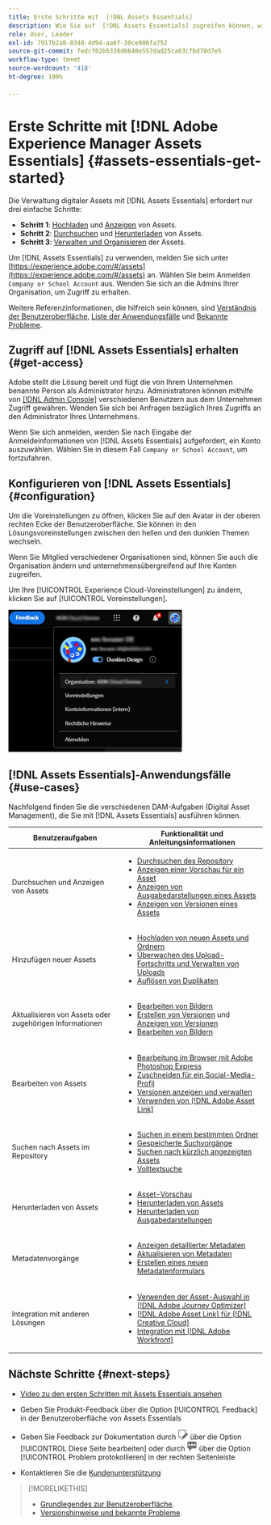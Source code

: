 ```yaml
---
title: Erste Schritte mit  [!DNL Assets Essentials]
description: Wie Sie auf  [!DNL Assets Essentials] zugreifen können, wie Sie sich anmelden, wie Sie Anwendungsfälle unterstützen und bekannte Probleme.
role: User, Leader
exl-id: 7917b2a0-8340-4d94-aa6f-30ce986fa752
source-git-commit: fedcf02b5338d6640e557dad25ca03cfbd78d7e5
workflow-type: tm+mt
source-wordcount: '418'
ht-degree: 100%

---
```


# Erste Schritte mit [!DNL Adobe Experience Manager Assets Essentials] {#assets-essentials-get-started}

<!-- TBD: Make links for these steps. -->

Die Verwaltung digitaler Assets mit [!DNL Assets Essentials] erfordert nur drei einfache Schritte:

* **Schritt 1**: [Hochladen](/help/using/add-delete.md) und [Anzeigen](/help/using/navigate-view.md) von Assets.
* **Schritt 2**: [Durchsuchen](/help/using/search.md) und [Herunterladen](/help/using/manage-organize.md#download) von Assets.
* **Schritt 3**: [Verwalten und Organisieren](/help/using/manage-organize.md) der Assets.

Um [!DNL Assets Essentials] zu verwenden, melden Sie sich unter [https://experience.adobe.com/#/assets](https://experience.adobe.com/#/assets) an. Wählen Sie beim Anmelden `Company or School Account` aus. Wenden Sie sich an die Admins Ihrer Organisation, um Zugriff zu erhalten.

Weitere Referenzinformationen, die hilfreich sein können, sind [Verständnis der Benutzeroberfläche](/help/using/navigate-view.md), [Liste der Anwendungsfälle](#use-cases) <!-- TBD: [supported file types](/help/using/supported-file-formats.md), --> und [Bekannte Probleme](/help/using/release-notes.md#known-issues).

## Zugriff auf [!DNL Assets Essentials] erhalten {#get-access}

Adobe stellt die Lösung bereit und fügt die von Ihrem Unternehmen benannte Person als Administrator hinzu. Administratoren können mithilfe von [[!DNL Admin Console]](https://helpx.adobe.com/de/enterprise/using/admin-console.html) verschiedenen Benutzern aus dem Unternehmen Zugriff gewähren. Wenden Sie sich bei Anfragen bezüglich Ihres Zugriffs an den Administrator Ihres Unternehmens.

Wenn Sie sich anmelden, werden Sie nach Eingabe der Anmeldeinformationen von [!DNL Assets Essentials] aufgefordert, ein Konto auszuwählen. Wählen Sie in diesem Fall `Company or School Account`, um fortzufahren.

## Konfigurieren von [!DNL Assets Essentials] {#configuration}

Um die Voreinstellungen zu öffnen, klicken Sie auf den Avatar in der oberen rechten Ecke der Benutzeroberfläche. Sie können in den Lösungsvoreinstellungen zwischen den hellen und den dunklen Themen wechseln.

Wenn Sie Mitglied verschiedener Organisationen sind, können Sie auch die Organisation ändern und unternehmensübergreifend auf Ihre Konten zugreifen.

Um Ihre [!UICONTROL Experience Cloud-Voreinstellungen] zu ändern, klicken Sie auf [!UICONTROL Voreinstellungen].

![Voreinstellung zum Umschalten zwischen dunklem und hellem Design](assets/theme-change.png)

## [!DNL Assets Essentials]-Anwendungsfälle  {#use-cases}

Nachfolgend finden Sie die verschiedenen DAM-Aufgaben (Digital Asset Management), die Sie mit [!DNL Assets Essentials] ausführen können.

| Benutzeraufgaben | Funktionalität und Anleitungsinformationen |
|-----|------|
| Durchsuchen und Anzeigen von Assets | <ul> <li>[Durchsuchen des Repository](/help/using/navigate-view.md#view-assets-and-details) </li> <li> [Anzeigen einer Vorschau für ein Asset](/help/using/navigate-view.md#preview-assets) <li> [Anzeigen von Ausgabedarstellungen eines Assets](/help/using/add-delete.md#renditions) </li> <li>[Anzeigen von Versionen eines Assets](/help/using/manage-organize.md#view-versions)</li></ul> |
| Hinzufügen neuer Assets | <ul> <li>[Hochladen von neuen Assets und Ordnern](/help/using/add-delete.md#add-assets)</li> <li>[Überwachen des Upload-Fortschritts und Verwalten von Uploads](/help/using/add-delete.md#upload-progress)</li> <li>[Auflösen von Duplikaten](/help/using/add-delete.md#resolve-upload-fails)</li> </ul> |
| Aktualisieren von Assets oder zugehörigen Informationen | <ul> <li>[Bearbeiten von Bildern](/help/using/edit-images.md)</li> <li>[Erstellen von Versionen](/help/using/manage-organize.md#create-versions) und [Anzeigen von Versionen](/help/using/manage-organize.md#view-versions)</li> <li>[Bearbeiten von Bildern](/help/using/edit-images.md)</li> </ul> |
| Bearbeiten von Assets | <ul> <li>[Bearbeitung im Browser mit Adobe Photoshop Express](/help/using/edit-images.md)</li> <li>[Zuschneiden für ein Social-Media-Profil](/help/using/edit-images.md#crop-straighten-images)</li> <li>[Versionen anzeigen und verwalten](/help/using/manage-organize.md#view-versions)</li> <li>[Verwenden von  [!DNL Adobe Asset Link]](/help/using/integration.md#integrations)</ul></ul> |
| Suchen nach Assets im Repository | <ul> <li>[Suchen in einem bestimmten Ordner](/help/using/search.md#refine-search-results)</li> <li>[Gespeicherte Suchvorgänge](/help/using/search.md#saved-search)</li> <li>[Suchen nach kürzlich angezeigten Assets](/help/using/search.md)</li> <li>[Volltextsuche](/help/using/search.md) |
| Herunterladen von Assets | <ul> <li> [Asset-Vorschau](/help/using/navigate-view.md#preview-assets) </li> <li> [Herunterladen von Assets](/help/using/manage-organize.md#download) <li> [Herunterladen von Ausgabedarstellungen](/help/using/add-delete.md#renditions) </li></ul> |
| Metadatenvorgänge | <ul> <li>[Anzeigen detaillierter Metadaten](/help/using/metadata.md) </li> <li> [Aktualisieren von Metadaten](/help/using/metadata.md#update-metadata)</li> <li> [Erstellen eines neuen Metadatenformulars](/help/using/metadata.md#metadata-forms) </li> </ul> |
| Integration mit anderen Lösungen | <ul> <li>[Verwenden der Asset-Auswahl in  [!DNL Adobe Journey Optimizer]](/help/using/integration.md)</li> <li>[[!DNL Adobe Asset Link]  für  [!DNL Creative Cloud]](/help/using/integration.md)</li> <li>[Integration mit  [!DNL Adobe Workfront]](/help/using/integration.md)</li> </ul> |

## Nächste Schritte {#next-steps}

* [Video zu den ersten Schritten mit Assets Essentials ansehen](https://experienceleague.adobe.com/docs/experience-manager-learn/assets-essentials/getting-started.html?lang=de)

* Geben Sie Produkt-Feedback über die Option [!UICONTROL Feedback] in der Benutzeroberfläche von Assets Essentials

* Geben Sie Feedback zur Dokumentation durch ![Bearbeiten der Seite](assets/do-not-localize/edit-page.png) über die Option [!UICONTROL Diese Seite bearbeiten] oder durch ![Erstellen eines GitHub-Themas](assets/do-not-localize/github-issue.png) über die Option [!UICONTROL Problem protokollieren] in der rechten Seitenleiste

* Kontaktieren Sie die [Kundenunterstützung](https://experienceleague.adobe.com/?support-solution=General&amp;lang=de#support)


<!--TBD: Merge the below rows in the table when the use cases are documented/available.

| How do I delete assets? | <ul> <li>[Delete assets](/help/using/manage-organize.md)</li> <li>Recover deleted assets</li> <li>Permanently delete assets</li> </ul> |
| How do I share assets or find shared assets? | <ul> <li>Shared by me</li> <li>Shared with me</li> <li>Share for comments and review</li> <li>Unshare assets</li> </ul> |
| How do I collaborate with others and get my assets reviewed | <ul> <li>Share for review</li> <li>Provide comments. Resolve and filter comments</li> <li>Annotations on images</li> <li>Assign tasks to specific users and prioritize</li> </ul> |

-->

<!-- 

## ![feedback icon](assets/do-not-localize/feedback-icon.png) Provide product feedback {#provide-feedback}

Adobe welcomes feedback about the solution. To provide feedback without even switching your working application, use the [!UICONTROL Feedback] option in the user interface. It also lets you attach files such as screenshots or video recording of an issue.

  ![feedback option in the interface](assets/feedback-panel.png)

To provide feedback for documentation, click [!UICONTROL Edit this page] ![edit the page](assets/do-not-localize/edit-page.png) or [!UICONTROL Log an issue] ![create a GitHub issue](assets/do-not-localize/github-issue.png) from the right sidebar. You can do one of the following: 

* Make the content updates and submit a GitHub pull request.
* Create an issue or ticket in GitHub. Retain the automatically populated article name when creating an issue.

-->

>[!MORELIKETHIS]
>
>* [Grundlegendes zur Benutzeroberfläche](/help/using/navigate-view.md).
>* [Versionshinweise und bekannte Probleme](/help/using/release-notes.md).

<!-- TBD: 
>* [Supported file types](/help/using/supported-file-formats.md).
-->
